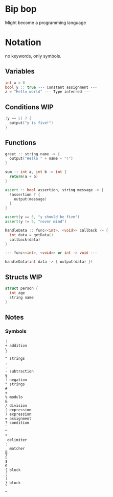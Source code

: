 # Bip bop

Might become a programming language

# Notation
no keywords, only symbols.

## Variables

```cpp
int x = 0
bool y :: true --- Constant assignment ---
z = "Hello world" --- Type inferred ---
```

## Conditions WIP

```cpp
(y == 5) ? {
  output("y is five!")
}
```

## Functions

```cpp
greet :: string name -> {
  output("Hello " + name + "!")
}

sum :: int a, int b -> int {
  return(a + b)
}

assert :: bool assertion, string message -> {
  !assertion ? {
    output(message)
  }
}

assert(y == 5, "y should be five")
assert(y != 5, "never mind")

handleData :: func<<int>, <void>> callback -> {
  int data = getData()
  callback(data)
}

--- func<<int>, <void>> or int -> void ---

handleData(int data -> { output(data) })
```

## Structs WIP

```cpp
struct person {
  int age
  string name
}
```

## Notes

### Symbols

```
|
+ addition
\
¨
" strings
,
.
- subtraction
§
! negation
" strings
#
¤
% modulo
&
/ division
( expression
) expression
= assignment
? condition
`
^
*
 delimiter
:
_ matcher
@
£
$
€
{ block
[
]
} block
´
~
```

